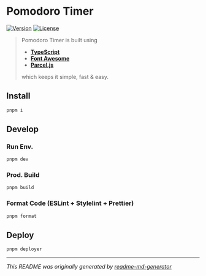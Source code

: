 # Pomodoro Timer
[![Version](https://img.shields.io/badge/dynamic/json?url=https://raw.githubusercontent.com/eldarlrd/pomodoro-timer/main/package.json&query=version&logo=git-extensions&label=version&labelColor=475569&color=0284c7)](https://github.com/eldarlrd/pomodoro-timer/blob/main/package.json)
[![License](https://img.shields.io/badge/dynamic/json?url=https://raw.githubusercontent.com/eldarlrd/pomodoro-timer/main/package.json&query=license&logo=open-source-initiative&logoColor=fff&label=license&labelColor=475569&color=c026d3)](https://github.com/eldarlrd/pomodoro-timer/blob/main/LICENSE)

> Pomodoro Timer is built using
> - **[TypeScript](https://typescriptlang.org)**
> - **[Font Awesome](https://fontawesome.com)**
> - **[Parcel.js](https://parceljs.org)**
>
> which keeps it simple, fast & easy.

## Install
```sh
pnpm i
```
## Develop
### Run Env.
```sh
pnpm dev
```
### Prod. Build
```sh
pnpm build
```
### Format Code (ESLint + Stylelint + Prettier)
```sh
pnpm format
```
## Deploy
```sh
pnpm deployer
```
***
*This README was originally generated by [readme-md-generator](https://github.com/kefranabg/readme-md-generator)*